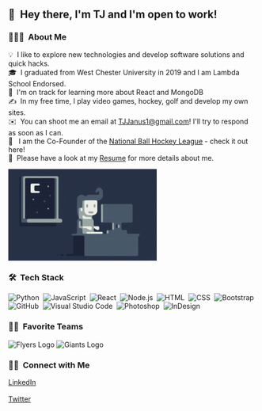 ## 👋 &nbsp;Hey there, I'm TJ and I'm open to work!

### 👨🏻‍💻 &nbsp;About Me

💡  &nbsp;I like to explore new technologies and develop software solutions and quick hacks.\
🎓 &nbsp;I graduated from West Chester University in 2019 and I am Lambda School Endorsed.\
🌱 &nbsp;I'm on track for learning more about React and MongoDB\
✍️ &nbsp;In my free time, I play video games, hockey, golf and develop my own sites.\
✉️ &nbsp;You can shoot me an email at TJJanus1@gmail.com! I'll try to respond as soon as I can.\
🏒 &nbsp; I am the Co-Founder of the [National Ball Hockey League](http://thenbhl.com/) - check it out here!\
📄 &nbsp;Please have a look at my [Resume](https://resume.creddle.io/resume/3nla5fhtgbw) for more details about me.

<img alt="Night Coding" src="https://raw.githubusercontent.com/AVS1508/AVS1508/master/assets/Night-Coding.gif" align="center"/>

### 🛠 &nbsp;Tech Stack

![Python](https://img.shields.io/badge/-Python-333333?style=flat&logo=python)&nbsp;
![JavaScript](https://img.shields.io/badge/-JavaScript-333333?style=flat&logo=javascript)&nbsp;
![React](https://img.shields.io/badge/-React-333333?style=flat&logo=react)&nbsp;
![Node.js](https://img.shields.io/badge/-Node.js-333333?style=flat&logo=node.js)&nbsp;
![HTML](https://img.shields.io/badge/-HTML-333333?style=flat&logo=HTML5)&nbsp;
![CSS](https://img.shields.io/badge/-CSS-333333?style=flat&logo=CSS3&logoColor=1572B6)&nbsp;
![Bootstrap](https://img.shields.io/badge/-Bootstrap-333333?style=flat&logo=bootstrap&logoColor=563D7C)\
![GitHub](https://img.shields.io/badge/-GitHub-333333?style=flat&logo=github)&nbsp;
![Visual Studio Code](https://img.shields.io/badge/-Visual%20Studio%20Code-333333?style=flat&logo=visual-studio-code&logoColor=007ACC)&nbsp;
![Photoshop](https://img.shields.io/badge/-Photoshop-333333?style=flat&logo=adobe-photoshop)&nbsp;
![InDesign](https://img.shields.io/badge/-InDesign-333333?style=flat&logo=adobe-indesign)

### 🤝🏻 &nbsp;Favorite Teams
<img alt="Flyers Logo" src="https://lh3.googleusercontent.com/proxy/W1Ix77ubYNTfd8mnctUfTmhBVIGFhC6y6WobdtB6PxmI9J4NFdjW8AE_suS7GCi1iStE1hGzCBnhEUDPPtRnxnG8W3DL_90ZzMqJhuRjATaFSqsve0njzSfraZMGc29BCPFD0BXIItZJBb6qPBkGJ9q2_PtG_iN6LzI" align="center" height="100px"/>
<img alt="Giants Logo" src="https://lh3.googleusercontent.com/proxy/-gXMZQLLjVDUghuUhjJxWr7hO1ptGT7jJ4sZFsyZtMIcVqtxnwQHV52FbEwUhC2E2WyxTcDumZ-7sI_30B-r-U4tKX14_FQgOyI" align="center" height="100px"/>

### 🤝🏻 &nbsp;Connect with Me

 <a href="https://www.linkedin.com/in/tj-janus/">LinkedIn</a> <br> </br>
 <a href="https://twitter.com/12TJanus">Twitter</a>

